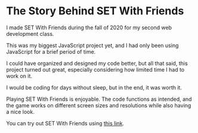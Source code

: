 # The Story Behind SET With Friends

I made SET With Friends during the fall of 2020 for my second web development class.

This was my biggest JavaScript project yet, and I had only been using JavaScript for a brief period of time.

I could have organized and designed my code better, but all that said, this project turned out great, especially considering how limited time I had to work on it.

I would be coding for days without sleep, but in the end, it was worth it.

Playing SET With Friends is enjoyable. The code functions as intended, and the game works on different screen sizes and resolutions while also having a nice look.

You can try out SET With Friends using [this link](https://people.inf.elte.hu/gshkd4/pages/games/set-with-friends/).

